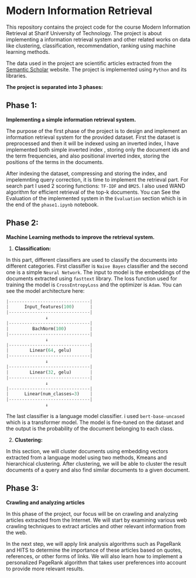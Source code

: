 # Modern Information Retrieval
This repository contains the project code for the course Modern Information Retrieval at Sharif University of Technology. The project is about implementing a information retrieval system and other related works on data like clustering, classification, recommendation, ranking using machine learning methods.

The data used in the project are scientific articles extracted from the <a href="https://www.semanticscholar.org/">Semantic Scholar</a> website. The project is implemented using `Python` and its libraries.

**The project is separated into 3 phases:**
## Phase 1:
**Implementing a simple information retrieval system.**

The purpose of the first phase of the project is to design and implement an information retrieval system for the provided dataset. First the dataset is preprocessed and then it will be indexed using an inverted index, I have implemented both simple inverted index , storing only the document ids and the term frequencies, and also positional inverted index, storing the positions of the terms in the documents. 

After indexing the dataset, compressing and storing the index, and impelemnting query correction, it is time to implement the retrieval part. For search part I used 2 scoring functions: `TF-IDF` and `BM25`. I also used WAND algorithm for efficient retrieval of the top-k documents. You can See the Evaluation of the implemented system in the `Evaluation` section which is in the end of the `phase1.ipynb` notebook.

## Phase 2:
**Machine Learning methods to improve the retrieval system.**

1. **Classification:** 

In this part, different classifiers are used to classify the documents into different categories. First classifier is `Naive Bayes` classifier and the second one is a simple `Neural Network`. The input to model is the embeddings of the documents extracted using `fasttext` library. The loss function used for training the model is `CrossEntropyLoss` and the optimizer is `Adam`. 
You can see the model architecture here:
```python
|-------------------------------| 
|      Input_features(100)      |
|-------------------------------| 
               ↓               
|-------------------------------| 
|         BachNorm(100)         | 
|-------------------------------| 
               ↓
|-------------------------------| 
|        Linear(64, gelu)       |
|-------------------------------| 
               ↓                
|-------------------------------|
|        Linear(32, gelu)       |
|-------------------------------|
               ↓                
|-------------------------------|
|      Linear(num_classes=3)    |
|-------------------------------|
               ↓           
```
   The last classifier is a language model classifier. i used `bert-base-uncased` which is a transformer model. The model is fine-tuned on the dataset and the output is the probability of the document belonging to each class.

2. **Clustering:**

In this section, we will cluster documents using embedding vectors extracted from a language model using two methods, Kmeans and hierarchical clustering. After clustering, we will be able to cluster the result documents of a query and also find similar documents to a given document.


## Phase 3:
**Crawling and analyzing articles**

In this phase of the project, our focus will be on crawling and analyzing articles extracted from the Internet. We will start by examining various web crawling techniques to extract articles and other relevant information from the web.

In the next step, we will apply link analysis algorithms such as PageRank and HITS to determine the importance of these articles based on quotes, references, or other forms of links. We will also learn how to implement a personalized PageRank algorithm that takes user preferences into account to provide more relevant results.